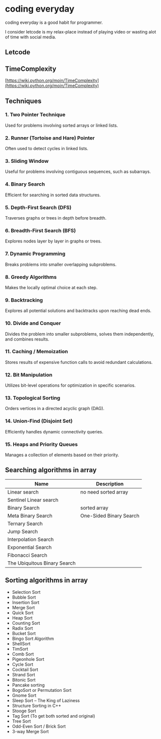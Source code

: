 # coding everyday

coding everyday is a good habit for programmer.

I consider letcode is my relax-place instead of playing video or wasting alot of time with social media.

## Letcode

## TimeComplexity

[https://wiki.python.org/moin/TimeComplexity](https://wiki.python.org/moin/TimeComplexity)

## Techniques

### 1. Two Pointer Technique

Used for problems involving sorted arrays or linked lists.

### 2. Runner (Tortoise and Hare) Pointer

Often used to detect cycles in linked lists.

### 3. Sliding Window

Useful for problems involving contiguous sequences, such as subarrays.

### 4. Binary Search

Efficient for searching in sorted data structures.

### 5. Depth-First Search (DFS)

Traverses graphs or trees in depth before breadth.

### 6. Breadth-First Search (BFS)

Explores nodes layer by layer in graphs or trees.

### 7. Dynamic Programming

Breaks problems into smaller overlapping subproblems.

### 8. Greedy Algorithms

Makes the locally optimal choice at each step.

### 9. Backtracking

Explores all potential solutions and backtracks upon reaching dead ends.

### 10. Divide and Conquer

Divides the problem into smaller subproblems, solves them independently, and combines results.

### 11. Caching / Memoization

Stores results of expensive function calls to avoid redundant calculations.

### 12. Bit Manipulation

Utilizes bit-level operations for optimization in specific scenarios.

### 13. Topological Sorting

Orders vertices in a directed acyclic graph (DAG).

### 14. Union-Find (Disjoint Set)

Efficiently handles dynamic connectivity queries.

### 15. Heaps and Priority Queues

Manages a collection of elements based on their priority.

## Searching algorithms in array

Name  | Description | 
----- | ----------- |
Linear search   | no need sorted array |
Sentinel Linear search   |
Binary Search   | sorted array
Meta Binary Search | One-Sided Binary Search
Ternary Search |
Jump Search  | 
Interpolation Search |
Exponential Search |
Fibonacci Search |
The Ubiquitous Binary Search | 

## Sorting algorithms in array

- Selection Sort
- Bubble Sort
- Insertion Sort
- Merge Sort
- Quick Sort
- Heap Sort
- Counting Sort
- Radix Sort
- Bucket Sort
- Bingo Sort Algorithm
- ShellSort
- TimSort
- Comb Sort
- Pigeonhole Sort
- Cycle Sort
- Cocktail Sort
- Strand Sort
- Bitonic Sort
- Pancake sorting
- BogoSort or Permutation Sort
- Gnome Sort
- Sleep Sort – The King of Laziness
- Structure Sorting in C++
- Stooge Sort
- Tag Sort (To get both sorted and original)
- Tree Sort
- Odd-Even Sort / Brick Sort
- 3-way Merge Sort
